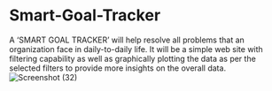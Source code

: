 # Smart-Goal-Tracker
A ‘SMART GOAL TRACKER’ will help resolve all problems that an organization face in daily-to-daily life. It will be a simple web site with filtering capability as well as graphically plotting the data as per the selected filters to provide more insights on the overall data.
![Screenshot (32)](https://user-images.githubusercontent.com/64347475/175800471-dcad2eb6-a94a-4d1d-8f20-a65063719c58.png)

